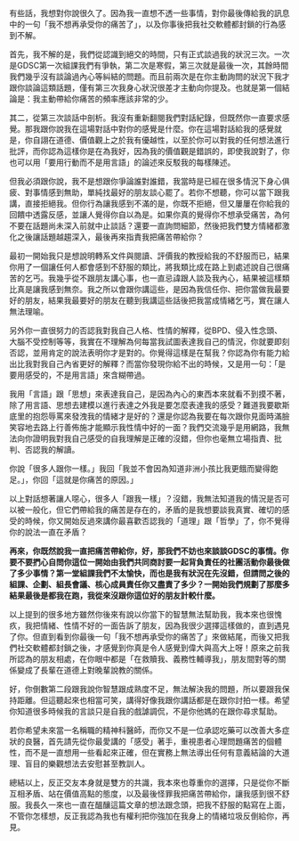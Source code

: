 有些話，我想對你說很久了。因為我一直想不透一些事情，對你最後傳給我的訊息中的一句「我不想再承受你的痛苦了」，以及你事後把我社交軟體都封鎖的行為感到不解。

首先，我不解的是，我們從認識到絕交的時間，只有正式談過我的狀況三次。一次是GDSC第一次組課我們有爭執，第二次是寒假，第三次就是最後一次，其餘時間我們幾乎沒有談論過內心等糾結的問題。而且前兩次是在你主動詢問的狀況下我才跟你談論這類話題，僅有第三次我身心狀況很差才主動向你提及。也就是第一個結論是：我主動帶給你痛苦的頻率應該非常的少。

其二，從第三次談話中剖析。我沒有重新翻閱我們對話紀錄，但既然你一直要求感覺。那我跟你說我在這場對話中對你的感覺是什麼。你在這場對話給我的感覺就是，你自詡在道德、價值觀上之於我有優越性，以至於你可以對我的任何想法進行批評，而你認為這樣你是在為我好，因為我的價值觀是錯誤的，即使我說對了，你也可以用「要用行動而不是用言語」的論述來反駁我的每樣陳述。

但我必須跟你說，我不是想跟你爭論誰對誰錯，我當時是已經在很多情況下身心俱疲、對事情感到無助，單純找最好的朋友談心罷了。若你不想聽，你可以當下跟我講，直接拒絕我。但你行為讓我感到不滿的是，你既不拒絕，但又屢屢在你給我的回饋中透露反感，並讓人覺得你自以為是。如果你真的覺得你不想承受痛苦，為何不要在話題尚未深入前就中止談話？還要一直詢問細節，然後把我們雙方情緒都激化之後讓話題越趨深入，最後再來指責我把痛苦帶給你？

最初一開始我只是想說明轉系文件與閱讀、評價我的教授給我的不舒服而已，結果你用了一個讓任何人都會感到不舒服的類比，將我類比成在路上到處述說自己很痛苦的乞丐。我幾乎從不跟朋友講心事，也一直忌諱跟人談及我內心，結果被這樣類比真是讓我感到無奈。我之所以會跟你講這些，是因為我信任你、把你當做我最要好的朋友，結果我最要好的朋友在聽到我講這些話後把我當成情緒乞丐，實在讓人無法理喻。

另外你一直很努力的否認我對我自己人格、性情的解釋，從BPD、侵入性念頭、大腦不受控制等等，我實在不理解為何每當我試圖表達我自己的情況，你就要即刻否認，並用肯定的說法表明你才是對的。你覺得這樣是在幫我？你認為你有能力給出比我對我自己內省更好的解釋？而當你發現你給不出的時候，又是用一句：「是要用感受的，不是用言語」來含糊帶過。

我用「言語」跟「思想」來表達我自己，是因為內心的東西本來就看不到摸不著，除了用言語、思想去建模以進行表達之外我是要怎麼表達我的感受？難道我要歇斯底里的抱怨辱罵來發洩我的情緒才是好的？還是你認為我要在每次跟你見面時滿臉笑容地去路上行善佈施才能顯示我性情中好的一面？我們交流幾乎是用網路，我無法向你證明我對我自己感受的自我理解是正確的沒錯，但你也毫無立場指責、批判、否認我的解讀。

你說「很多人跟你一樣。」我回「我並不會因為知道非洲小孩比我更餓而變得飽足。」，你回「這就是你痛苦的原因。」

以上對話想著讓人噁心，很多人「跟我一樣」？沒錯，我無法知道我的情況是否可以被一般化，但它們帶給我的痛苦是存在的，矛盾的是我想要談我真實、確切的感受的時候，你又開始反過來講你最喜歡否認我的「道理」跟「哲學」了，你不覺得你的說法一直在矛盾？

**再來，你既然說我一直把痛苦帶給你，好，那我們不妨也來談談GDSC的事情。你要不要捫心自問你這位一開始由我們共同商討要一起背負責任的社團活動你最後做了多少事情？第一堂組課我們不太愉快，而也是我有狀況在先沒錯，但請問之後的組課、企劃、組長會議、核心成員責任你又盡責了多少？一開始我們規劃了那麼多結果最後是都我在跑，我從來沒跟你這位好的朋友計較什麼。**

以上提到的很多地方雖然你後來有說以你當下的智慧無法幫助我，我本來也很愧疚，我把情緒、性情不好的一面告訴了朋友，因為我很少選擇這樣做的，直到遇見了你。但直到看到你最後一句「我不想再承受你的痛苦了」來做結尾，而後又把我們社交軟體都封鎖之後，才感覺到你真是令人感覺到偉大與高大上呀！原來之前我所認為的朋友相處，在你眼中都是「在救贖我、義務性輔導我」，朋友間對等的關係變成了長輩在道德上對晚輩說教的關係。

好，你倒數第二段跟我說你智慧跟成熟度不足，無法解決我的問題，所以要跟我保持距離。但這聽起來也相當可笑，講得好像我跟你講話都是在跟你討拍一樣。希望你知道很多時候我的言談只是自我的戲謔調侃，不是你他媽的在跟你尋求幫助。

若你希望未來當一名稱職的精神科醫師，而你又不是一位承認吃藥可以改善大多症狀的良醫，首先請先從你最愛講的「感受」著手，重視患者心理問題痛苦的個體性，而不是一直想用一些看起來正確，但在實務上無法導出任何有意義結論的大道理、盲目的樂觀想法去安慰甚至教訓人。


總結以上，反正交友本身就是雙方的共識，我本來也尊重你的選擇，只是從你不斷互相矛盾、站在價值高點的態度，以及最後怪罪我把痛苦帶給你，讓我感到很不舒服。我長久一來也一直在醞釀這篇文章的想法跟念頭，把我不舒服的點寫在上面，不管你怎樣想，反正我認為我也有權利把你強加在我身上的情緒垃圾反倒給你，再見。











